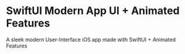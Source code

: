 # SwiftUI Modern App UI + Animated Features

A sleek modern User-Interface iOS app made with SwiftUI + Animated Features
